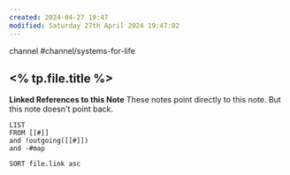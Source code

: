 ```yaml
---
created: 2024-04-27 19:47
modified: Saturday 27th April 2024 19:47:02
---
```

channel #channel/systems-for-life
## <% tp.file.title %>



**Linked References to this Note**
These notes point directly to this note. But this note doesn't point back.
```dataview
LIST
FROM [[#]]
and !outgoing([[#]])
and -#map

SORT file.link asc
```
